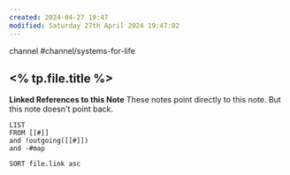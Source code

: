 ```yaml
---
created: 2024-04-27 19:47
modified: Saturday 27th April 2024 19:47:02
---
```

channel #channel/systems-for-life
## <% tp.file.title %>



**Linked References to this Note**
These notes point directly to this note. But this note doesn't point back.
```dataview
LIST
FROM [[#]]
and !outgoing([[#]])
and -#map

SORT file.link asc
```
